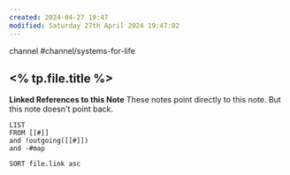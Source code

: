 ```yaml
---
created: 2024-04-27 19:47
modified: Saturday 27th April 2024 19:47:02
---
```

channel #channel/systems-for-life
## <% tp.file.title %>



**Linked References to this Note**
These notes point directly to this note. But this note doesn't point back.
```dataview
LIST
FROM [[#]]
and !outgoing([[#]])
and -#map

SORT file.link asc
```
